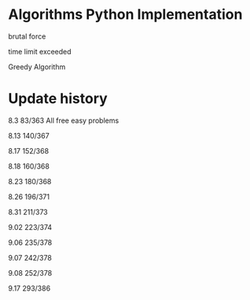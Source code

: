 Algorithms Python Implementation
=====================================

brutal force

time limit exceeded

Greedy Algorithm


Update history
=====================================
8.3    83/363 All free easy problems  

8.13   140/367 

8.17   152/368

8.18   160/368

8.23   180/368

8.26   196/371

8.31   211/373

9.02   223/374

9.06   235/378

9.07   242/378

9.08   252/378

9.17   293/386